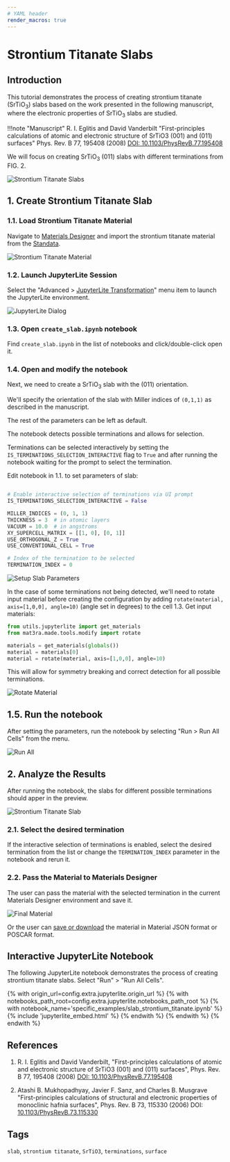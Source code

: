 ```yaml
---
# YAML header
render_macros: true
---
```


# Strontium Titanate Slabs

## Introduction

This tutorial demonstrates the process of creating strontium titanate (SrTiO<sub>3</sub>) slabs based on the work presented in the following manuscript, where the electronic properties of SrTiO<sub>3</sub> slabs are studied.


!!!note "Manuscript"
    R. I. Eglitis and David Vanderbilt
    "First-principles calculations of atomic and electronic structure of SrTiO3 (001) and (011) surfaces"
    Phys. Rev. B 77, 195408 (2008)
    [DOI: 10.1103/PhysRevB.77.195408](https://doi.org/10.1103/PhysRevB.77.195408)


We will focus on creating SrTiO<sub>3</sub> (011) slabs with different terminations from FIG. 2.

![Strontium Titanate Slabs](/images/tutorials/materials/2d_materials/slab_strontium_titanate/0-figure-from-manuscript.webp "Strontium Titanate Slabs, FIG. 2.")

## 1. Create Strontium Titanate Slab

### 1.1. Load Strontium Titanate Material

Navigate to [Materials Designer](../../../materials-designer/overview.md) and import the strontium titanate material from the [Standata](../../../materials-designer/header-menu/input-output/standata-import.md).

![Strontium Titanate Material](/images/tutorials/materials/2d_materials/slab_strontium_titanate/original-material.webp "Strontium Titanate Material")

### 1.2. Launch JupyterLite Session

Select the "Advanced > [JupyterLite Transformation](../../../materials-designer/header-menu/advanced/jupyterlite-dialog.md)" menu item to launch the JupyterLite environment.

![JupyterLite Dialog](/images/jupyterlite/md-advanced-jl.webp "JupyterLite Dialog")

### 1.3. Open `create_slab.ipynb` notebook

Find `create_slab.ipynb` in the list of notebooks and click/double-click open it.

### 1.4. Open and modify the notebook

Next, we need to create a SrTiO<sub>3</sub> slab with the (011) orientation.

We'll specify the orientation of the slab with Miller indices of `(0,1,1)` as described in the manuscript.

The rest of the parameters can be left as default.

The notebook detects possible terminations and allows for selection.

Terminations can be selected interactively by setting the `IS_TERMINATIONS_SELECTION_INTERACTIVE` flag to `True` and after running the notebook waiting for the prompt to select the termination.


Edit notebook in 1.1. to set parameters of slab:

```python

# Enable interactive selection of terminations via UI prompt
IS_TERMINATIONS_SELECTION_INTERACTIVE = False 

MILLER_INDICES = (0, 1, 1)
THICKNESS = 3  # in atomic layers
VACUUM = 10.0  # in angstroms
XY_SUPERCELL_MATRIX = [[1, 0], [0, 1]]
USE_ORTHOGONAL_Z = True
USE_CONVENTIONAL_CELL = True

# Index of the termination to be selected
TERMINATION_INDEX = 0
```

![Setup Slab Parameters](/images/tutorials/materials/2d_materials/slab_strontium_titanate/jl-setup.webp "Setup Slab Parameters")


In the case of some terminations not being detected, we'll need to rotate input material before creating the configuration by adding `rotate(material, axis=[1,0,0], angle=10)` (angle set in degrees) to the cell 1.3. Get input materials:

```python
from utils.jupyterlite import get_materials
from mat3ra.made.tools.modify import rotate

materials = get_materials(globals())
material = materials[0]
material = rotate(material, axis=[1,0,0], angle=10)
``` 

This will allow for symmetry breaking and correct detection for all possible terminations.

![Rotate Material](/images/tutorials/materials/2d_materials/slab_strontium_titanate/jl-setup-rotate.webp "Rotate Material")

## 1.5. Run the notebook

After setting the parameters, run the notebook by selecting "Run > Run All Cells" from the menu.

![Run All](/images/jupyterlite/run-all.webp "Run All")


## 2. Analyze the Results

After running the notebook, the slabs for different possible terminations should apper in the preview.

![Strontium Titanate Slab](/images/tutorials/materials/2d_materials/slab_strontium_titanate/jl-result-preview.webp "Strontium Titanate Slab")

### 2.1. Select the desired termination

If the interactive selection of terminations is enabled, select the desired termination from the list or change the `TERMINATION_INDEX` parameter in the notebook and rerun it.

### 2.2. Pass the Material to Materials Designer

The user can pass the material with the selected termination in the current Materials Designer environment and save it.

![Final Material](/images/tutorials/materials/2d_materials/slab_strontium_titanate/wave-result.webp "Strontium Titanate Slab")


Or the user can [save or download](../../../materials-designer/header-menu/input-output.md) the material in Material JSON format or POSCAR format.

## Interactive JupyterLite Notebook

The following JupyterLite notebook demonstrates the process of creating strontium titanate slabs. Select "Run" > "Run All Cells".


{% with origin_url=config.extra.jupyterlite.origin_url %}
{% with notebooks_path_root=config.extra.jupyterlite.notebooks_path_root %}
{% with notebook_name='specific_examples/slab_strontium_titanate.ipynb' %}
{% include 'jupyterlite_embed.html' %}
{% endwith %}
{% endwith %}
{% endwith %}

## References

1. R. I. Eglitis and David Vanderbilt, "First-principles calculations of atomic and electronic structure of SrTiO3 (001) and (011) surfaces", Phys. Rev. B 77, 195408 (2008) [DOI: 10.1103/PhysRevB.77.195408](https://doi.org/10.1103/PhysRevB.77.195408)

2. Atashi B. Mukhopadhyay, Javier F. Sanz, and Charles B. Musgrave "First-principles calculations of structural and electronic properties of monoclinic hafnia surfaces", Phys. Rev. B 73, 115330 (2006) DOI: [10.1103/PhysRevB.73.115330](https://doi.org/10.1103/PhysRevB.73.115330)

## Tags

`slab`, `strontium titanate`, `SrTiO3`, `terminations`, `surface`
